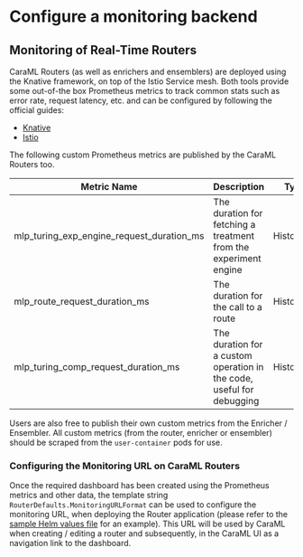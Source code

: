 # Configure a monitoring backend

## Monitoring of Real-Time Routers

CaraML Routers (as well as enrichers and ensemblers) are deployed using the Knative framework, on top of the Istio Service mesh. Both tools provide some out-of-the box Prometheus metrics to track common stats such as error rate, request latency, etc. and can be configured by following the official guides:

* [Knative](https://knative.dev/docs/serving/observability/metrics/serving-metrics/#autoscaler)
* [Istio](https://istio.io/v1.9/docs/tasks/observability/metrics/)

The following custom Prometheus metrics are published by the CaraML Routers too.

| Metric Name                                     | Description                                                           | Type      | Tags                  | Unit         |
| ----------------------------------------------- | --------------------------------------------------------------------- | --------- | --------------------- | ------------ |
| mlp\_turing\_exp\_engine\_request\_duration\_ms | The duration for fetching a treatment from the experiment engine      | Histogram | `status`, `engine`    | Milliseconds |
| mlp\_route\_request\_duration\_ms               | The duration for the call to a route                                  | Histogram | `status`, `route`     | Milliseconds |
| mlp\_turing\_comp\_request\_duration\_ms        | The duration for a custom operation in the code, useful for debugging | Histogram | `status`, `component` |              |

Users are also free to publish their own custom metrics from the Enricher / Ensembler. All custom metrics (from the router, enricher or ensembler) should be scraped from the `user-container` pods for use.

### Configuring the Monitoring URL on CaraML Routers

Once the required dashboard has been created using the Prometheus metrics and other data, the template string `RouterDefaults.MonitoringURLFormat` can be used to configure the monitoring URL, when deploying the Router application (please refer to the [sample Helm values file](https://github.com/gojek/turing/blob/main/api/turing/config/example.yaml) for an example). This URL will be used by CaraML when creating / editing a router and subsequently, in the CaraML UI as a navigation link to the dashboard.
